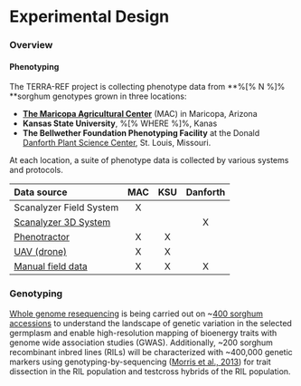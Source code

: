# Experimental Design

### Overview


#### Phenotyping

The TERRA-REF project is collecting phenotype data from **%\[% N %\]% **sorghum genotypes grown in three locations:

* [**The Maricopa Agricultural Center**](/scientific-objectives-and-experimental-design/protocols/the-maricopa-agricultural-center-mac.md) \(MAC\) in Maricopa, Arizona
* **Kansas State University**, %\[% WHERE %\]%, Kanas
* **The Bellwether Foundation Phenotyping Facility** at the Donald [Danforth Plant Science Center](/scientific-objectives-and-experimental-design/protocols/bellweather-foundation-controlled-environment-phenotyping.md), St. Louis, Missouri.

At each location, a suite of phenotype data is collected by various systems and protocols.

| Data source | MAC | KSU | Danforth |
| :--- | :---: | :---: | :---: |
| Scanalyzer Field System | X |  |  |
| [Scanalyzer 3D System](/scientific-objectives-and-experimental-design/protocols/controlled-environment-protocols.md) |  |  | X |
| [Phenotractor](/scientific-objectives-and-experimental-design/protocols/phenotractor-protocols.md) | X | X |  |
| [UAV \(drone\)](/scientific-objectives-and-experimental-design/protocols/uav-protocols.md) | X | X |  |
| [Manual field data](/scientific-objectives-and-experimental-design/protocols/manual-field-data-protocols.md) | X | X | X |


### Genotyping

[Whole genome resequencing](experimental-design/experimental-design-genomics/) is being carried out on ~[400 sorghum accessions](experimental-design/experimental-design-genomics/sorghum-lines-genomics-year-1.md) to understand the landscape of genetic variation in the selected germplasm and enable high-resolution mapping of bioenergy traits with genome wide association studies \(GWAS\). Additionally, ~200 sorghum recombinant inbred lines \(RILs\) will be characterized with ~400,000 genetic markers using genotyping-by-sequencing \([Morris et al., 2013](http://www.g3journal.org/content/early/2013/09/13/g3.113.008417)\) for trait dissection in the RIL population and testcross hybrids of the RIL population.





